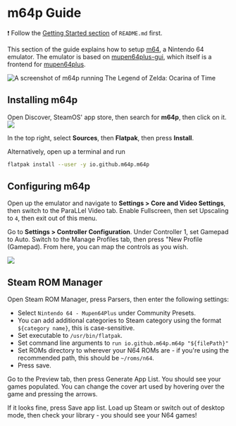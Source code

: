 # m64p Guide

❗ Follow the [Getting Started section](../README.md#getting-started) of `README.md` first.

This section of the guide explains how to setup [m64](https://m64p.github.io/), a Nintendo 64 emulator. The emulator is based on [mupen64plus-gui](https://github.com/m64p/mupen64plus-gui), which itself is a frontend for [mupen64plus](https://mupen64plus.org/).

![A screenshot of m64p running The Legend of Zelda: Ocarina of Time](https://user-images.githubusercontent.com/58091943/157164677-4eb4cf69-9eaf-45a3-b22e-bbe508ab2c0c.png)

## Installing m64p

Open Discover, SteamOS' app store, then search for **m64p**, then click on it.
![](https://user-images.githubusercontent.com/58091943/157164923-2d560fb6-ca98-4449-80b2-9004b0a8a7b1.png)

In the top right, select **Sources**, then **Flatpak**, then press **Install**.

Alternatively, open up a terminal and run

```bash
flatpak install --user -y io.github.m64p.m64p
```

## Configuring m64p

Open up the emulator and navigate to **Settings > Core and Video Settings**, then switch to the ParaLLel Video tab. Enable Fullscreen, then set Upscaling to `4`, then exit out of this menu.

Go to **Settings > Controller Configuration**. Under Controller 1, set Gamepad to Auto. Switch to the Manage Profiles tab, then press "New Profile (Gamepad). From here, you can map the controls as you wish.

![](https://user-images.githubusercontent.com/58091943/157165447-b4b2bf7d-e2ee-42b2-b2e7-17eefbc9defc.png)

## Steam ROM Manager

Open Steam ROM Manager, press Parsers, then enter the following settings:

-   Select `Nintendo 64 - Mupen64Plus` under Community Presets.
-   You can add additional categories to Steam category using the format `${category name}`, this is case-sensitive.
-   Set executable to `/usr/bin/flatpak`.
-   Set command line arguments to `run io.github.m64p.m64p "${filePath}"`
-   Set ROMs directory to wherever your N64 ROMs are - if you're using the recommended path, this should be `~/roms/n64`.
-   Press save.

Go to the Preview tab, then press Generate App List. You should see your games populated. You can change the cover art used by hovering over the game and pressing the arrows.

If it looks fine, press Save app list. Load up Steam or switch out of desktop mode, then check your library - you should see your N64 games!
